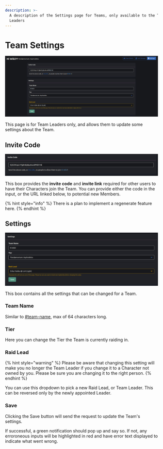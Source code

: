 ```yaml
---
description: >-
  A description of the Settings page for Teams, only available to the Team
  Leaders
---
```


# Team Settings

![](<../.gitbook/assets/image (19).png>)

This page is for Team Leaders only, and allows them to update some settings about the Team.

## Invite Code

![](<../.gitbook/assets/image (2).png>)

This box provides the **invite code** and **invite link** required for other users to have their Characters join the Team. You can provide either the code in the input, or the URL linked below, to potential new Members.

{% hint style="info" %}
There is a plan to implement a regenerate feature here.
{% endhint %}

## Settings

![](<../.gitbook/assets/image (5).png>)

This box contains all the settings that can be changed for a Team.

### Team Name

Similar to [#team-name](create-a-team.md#team-name "mention"), max of 64 characters long.

### Tier

Here you can change the Tier the Team is currently raiding in.

### Raid Lead

{% hint style="warning" %}
Please be aware that changing this setting will make you no longer the Team Leader if you change it to a Character not owned by you. Please be sure you are changing it to the right person.
{% endhint %}

You can use this dropdown to pick a new Raid Lead, or Team Leader. This can be reversed only by the newly appointed Leader.

### Save

Clicking the Save button will send the request to update the Team's settings.&#x20;

If successful, a green notification should pop up and say so. If not, any erroroneous inputs will be highlighted in red and have error text displayed to indicate what went wrong.
